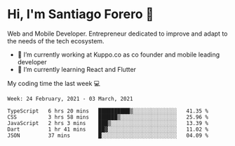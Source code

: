 # Hi, I'm Santiago Forero 👋
Web and Mobile Developer. Entrepreneur dedicated to improve and adapt to the needs of the tech ecosystem.

- 🔭 I’m currently working at Kuppo.co as co founder and mobile leading developer
- 🌱 I’m currently learning React and Flutter

My coding time the last week 💻
<!--START_SECTION:waka-->
```text
Week: 24 February, 2021 - 03 March, 2021

TypeScript   6 hrs 20 mins   ██████████▒░░░░░░░░░░░░░░   41.35 % 
CSS          3 hrs 58 mins   ██████▒░░░░░░░░░░░░░░░░░░   25.96 % 
JavaScript   2 hrs 3 mins    ███▒░░░░░░░░░░░░░░░░░░░░░   13.39 % 
Dart         1 hr 41 mins    ██▓░░░░░░░░░░░░░░░░░░░░░░   11.02 % 
JSON         37 mins         █░░░░░░░░░░░░░░░░░░░░░░░░   04.09 % 
```
<!--END_SECTION:waka-->
